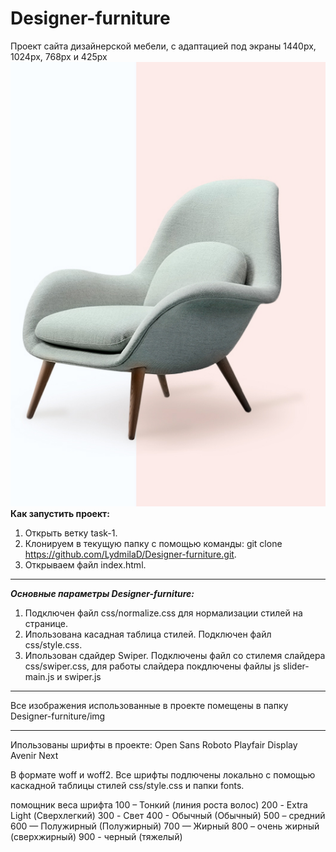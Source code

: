 # Designer-furniture
Проект сайта дизайнерской мебели, с адаптацией под экраны 1440px, 1024px, 768px и 425px
![cтул](img/main-chair-desktop.jpg)
__Как запустить проект:__ 

1. Открыть ветку task-1.
2. Клонируем в текущую папку с помощью команды: git clone https://github.com/LydmilaD/Designer-furniture.git.
3. Открываем файл index.html.

___

___Основные параметры Designer-furniture:___
1. Подключен файл css/normalize.css для нормализации стилей на странице.
2. Ипользована касадная таблица стилей. Подключен файл css/style.css.
3. Ипользован сдайдер Swiper. Подключены файл со стилемя слайдера css/swiper.css, для работы слайдера покдлючены файлы js slider-main.js и swiper.js

_____

Все изображения использованные в проекте помещены в папку Designer-furniture/img
____

Ипользованы шрифты в проекте:
Open Sans
Roboto
Playfair Display
Avenir Next

В формате woff и woff2.
Все шрифты подлючены локально с помощью каскадной таблицы стилей css/style.css и папки fonts.

помощник веса шрифта
100 – Тонкий (линия роста волос)
200 - Extra Light (Сверхлегкий)
300 - Свет
400 - Обычный (Обычный)
500 – средний
600 — Полужирный (Полужирный)
700 — Жирный
800 – очень жирный (сверхжирный)
900 - черный (тяжелый)
